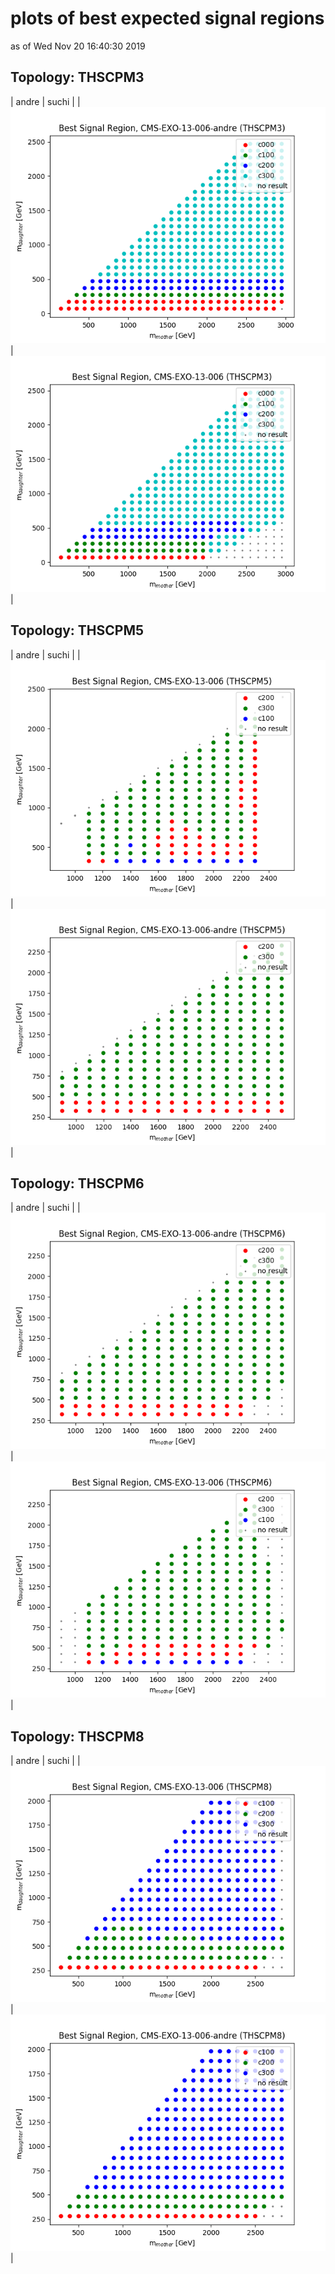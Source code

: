 # plots of best expected signal regions
as of Wed Nov 20 16:40:30 2019

## Topology: THSCPM3

| andre | suchi |
| <img src="bestSR_CMS-EXO-13-006-andre_THSCPM3.png" /> | <img src="bestSR_CMS-EXO-13-006_THSCPM3.png" /> |

## Topology: THSCPM5

| andre | suchi |
| <img src="bestSR_CMS-EXO-13-006_THSCPM5.png" /> | <img src="bestSR_CMS-EXO-13-006-andre_THSCPM5.png" /> |

## Topology: THSCPM6

| andre | suchi |
| <img src="bestSR_CMS-EXO-13-006-andre_THSCPM6.png" /> | <img src="bestSR_CMS-EXO-13-006_THSCPM6.png" /> |

## Topology: THSCPM8

| andre | suchi |
| <img src="bestSR_CMS-EXO-13-006_THSCPM8.png" /> | <img src="bestSR_CMS-EXO-13-006-andre_THSCPM8.png" /> |
